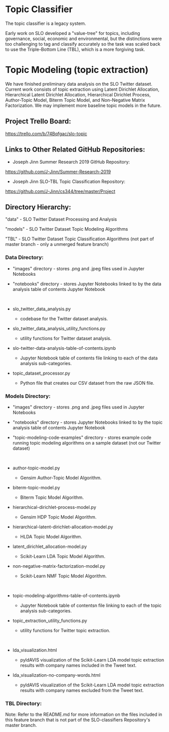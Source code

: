 # Topic Classifier

The topic classifier is a legacy system.

Early work on SLO developed a "value-tree" for topics, including governance, 
social, economic and environmental, but the distinctions were too challenging 
to tag and classify accurately so the task was scaled back to use the 
Triple-Bottom Line (TBL), which is a more forgiving task.

# Topic Modeling (topic extraction)

We have finished preliminary data analysis on the SLO Twitter dataset. Current work consists of topic extraction using 
Latent Dirichlet Allocation, Hierarchical Latent Dirichlet Allocation, Hierarchical Dirichlet Process,
Author-Topic Model, Biterm Topic Model, and Non-Negative Matrix Factorization.  We may implement more baseline topic
models in the future.

## Project Trello Board:

https://trello.com/b/74Bqfgac/slo-topic

## Links to Other Related GitHub Repositories:

* Joseph Jinn Summer Research 2019 GitHub Repository:

https://github.com/J-Jinn/Summer-Research-2019

* Joseph Jinn SLO-TBL Topic Classification Repository:

https://github.com/J-Jinn/cs344/tree/master/Project

## Directory Hierarchy:

"data" - SLO Twitter Dataset Processing and Analysis

"models" - SLO Twitter Dataset Topic Modeling Algorithms

"TBL" - SLO Twitter Dataset Topic Classification Algorithms (not part of master branch - only a unmerged feature branch)

### Data Directory:

- "images" directory - stores .png and .jpeg files used in Jupyter Notebooks

- "notebooks" directory - stores Jupyter Notebooks linked to by the data analysis table of contents Jupyter Notebook

&nbsp;

- slo_twitter_data_analysis.py
    - codebase for the Twitter dataset analysis.
    
- slo_twitter_data_analysis_utility_functions.py
    - utility functions for Twitter dataset analysis.

- slo-twitter-data-analysis-table-of-contents.ipynb
    - Jupyter Notebook table of contents file linking to each of the data analysis sub-categories.

- topic_dataset_processor.py
    - Python file that creates our CSV dataset from the raw JSON file.

### Models Directory:

- "images" directory - stores .png and .jpeg files used in Jupyter Notebooks

- "notebooks" directory - stores Jupyter Notebooks linked to by the topic analysis table of contents Jupyter Notebook

- "topic-modeling-code-examples" directory - stores example code running topic modeling algorithms on a sample dataset 
(not our Twitter dataset)

&nbsp;

- author-topic-model.py
    - Gensim Author-Topic Model Algorithm.
    
- biterm-topic-model.py
    - Biterm Topic Model Algorithm.
    
- hierarchical-dirichlet-process-model.py
    - Gensim HDP Topic Model Algorithm.
    
- hierarchical-latent-dirichlet-allocation-model.py
    - HLDA Topic Model Algorithm.

- latent_dirichlet_allocation-model.py
    - Scikit-Learn LDA Topic Model Algorithm.

- non-negative-matrix-factorization-model.py
    - Scikit-Learn NMF Topic Model Algorithm.
    
&nbsp;

- topic-modeling-algorithms-table-of-contents.ipynb
    - Jupyter Notebook table of contentsn file linking to each of the topic analysis sub-categories.

- topic_extraction_utility_functions.py
    - utility functions for Twitter topic extraction.

&nbsp;

- lda_visualization.html
    - pyldAVIS visualization of the Scikit-Learn LDA model topic extraction results with company names included in the
    Tweet text.
    
- lda_visualization-no-company-words.html
    - pyldAVIS visualization of the Scikit-Learn LDA model topic extraction results with company names excluded from the
    Tweet text.

### TBL Directory:

Note: Refer to the README.md for more information on the files included in this feature branch that is not part of the
SLO-classifiers Repository's master branch.


